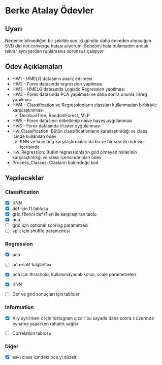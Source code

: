 # Berke Atalay Ödevler
## Uyarı
Nedenini bilmediğim bir şekilde son iki gündür daha önceden almadığım SVD did not converge hatası alıyorum. Sebebini hala bulamadım ancak tekrar aynı yerden runlarsanız sorunsuz çalışıyor

## Ödev Açıklamaları
- HW1 - HMELQ datasının analiz edilmesi
- HW2 - Forex datasında regression yapılması
- HW3 - HMELQ datasında Logistic Regression yapılması
- HW3 - Forex datasında PCA yapılması ve daha sonra onunla linreg yapılması
- HW4 - Classification ve Regressionların classları kullanmadan birbiriyle karşılaştırılması
  - DecisionTree, RandomForest, MLP
- HW5 - Forex datasının etiketlenip naive bayes uygulanması
- Hw6 - Forex datasında cluster uygulanması
- Hw_Classification: Bütün classificationların karşılaştırıldığı ve class içinde kullanılan ödev
    - KNN ve boosting karşılaştırmaları da bu ve bir sonraki ödevin içerisinde
- Hw_Regression: Bütün regressionların grid olmayan hallerinin karşılaştırıldığı ve class içerisinde olan ödev
- Process_Classes: Clasların bulunduğu kod
  
## Yapılacaklar

### Classification
- [x] KNN
- [x] def için f1 tablosu
- [x] grid f1lerini def f1leri ile karşılaştıran tablo
- [x] pca
- [ ] grid için optionel scoring parametresi
- [ ] split için shuffle parametresi

### Regression
- [x] pca
- [ ] pca-split bağlantısı
- [x] pca için thrashold, kullanımayacak kolon, scale parametreleri
- [x] KNN
- [ ] Def ve grid sonuçları için tablolar



### Information
- [x] X-y ayrılırken x için histogram çizdir bu sayade daha sonra x üzerinde oynama yaparken rahatlık sağlar
- [ ] Correlation tablosu 


### Diğer
- [x] eski class içindeki pca yi düzelt

